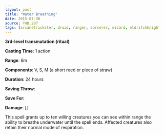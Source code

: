 ```yaml
---
layout: post
title: "Water Breathing"
date: 2015-07-30
source: PHB.287
tags: [arcanetrickster, druid, ranger, sorcerer, wizard, eldritchknight, artificer, level3, transmutation, ritual]
---
```


**3rd-level transmutation (ritual)**

**Casting Time**: 1 action

**Range**: 6m

**Components**: V, S, M (a short reed or piece of straw)

**Duration**: 24 hours

**Saving Throw**:

**Save For**:

**Damage**: []

This spell grants up to ten willing creatures you can see within range the ability to breathe underwater until the spell ends. Affected creatures also retain their normal mode of respiration.
